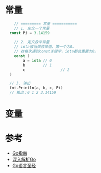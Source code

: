
# 常量

```go
	// ========= 常量 ===========
	// 1. 定义一个常量
  const Pi = 3.14159 
  
	// 2. 定义枚举常量
	// iota被当做枚举值，第一个为0。
	// 在每次遇到const关键字，iota都会重置为0。
	const (
		a = iota // 0
		b        // 1
		c				 // 2
  )

  // 3. 输出
  fmt.Println(a, b, c, Pi)
  // 输出：0 1 2 3.14159

```

# 变量



# 参考
* [Go指南](https://tour.go-zh.org/list)
* [深入解析Go](https://tiancaiamao.gitbooks.io/go-internals/content/zh/)
* [Go语言圣经](https://github.com/Unknwon/the-way-to-go_ZH_CN/blob/master/eBook/directory.md)